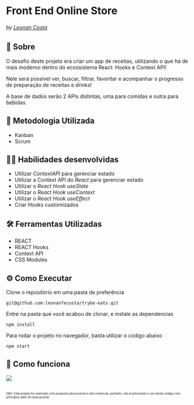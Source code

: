 # Front End Online Store
###### by _[Leonan Costa](https://www.linkedin.com/in/leonanfecosta/)_

## :page_with_curl: Sobre
O desafio deste projeto era criar  um app de receitas, utilizando o que há de mais moderno dentro do ecossistema React: Hooks e Context API!

Nele será possível ver, buscar, filtrar, favoritar e acompanhar o progresso de preparação de receitas e drinks!

A base de dados serão 2 APIs distintas, uma para comidas e outra para bebidas.

## :memo: Metodologia Utilizada

* Kanban
* Scrum

## :man_technologist: Habilidades desenvolvidas

  - Utilizar _ContextAPI_ para gerenciar estado
  - Utilizar a Context API do _React_ para gerenciar estado
  - Utilizar o _React Hook useState_
  - Utilizar o _React Hook useContext_
  - Utilizar o _React Hook useEffect_
  - Criar Hooks customizados

## :hammer_and_wrench: Ferramentas Utilizadas

* REACT
* REACT Hooks
* Context API
* CSS Modules

## ⚙️ Como Executar
Clone o repositório em uma pasta de preferência

```
git@github.com:leonanfecosta/trybe-eats.git
```

Entre na pasta que você acabou de clonar, e instale as dependencias
```
npm install
```
Para rodar o projeto no navegador, basta utilizar o codigo abaixo 
```
npm start
```

## :iphone: Como funciona
<img src="./trybeWalletHowItWorks.gif" />

##

<span style="font-size:8px">OBS: Este projeto foi realizado com proposta educacional e não comercial, portanto, não é autorizado o uso deste código com principios além do educacional</span>
